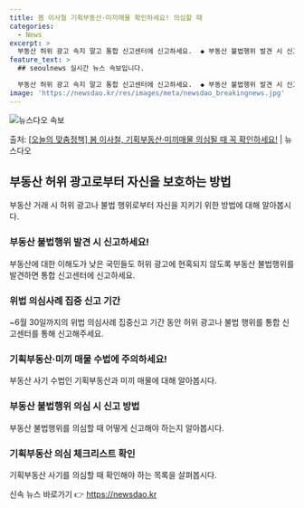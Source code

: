 ```yaml
---
title: 봄 이사철 기획부동산·미끼매물 확인하세요! 의심할 때
categories:
  - News
excerpt: >
  부동산 허위 광고 속지 말고 통합 신고센터에 신고하세요.  ◆ 부동산 불법행위 발견 시 신고하세요!  기획부…
feature_text: >
  ## seoulnews 실시간 뉴스 속보입니다.

  부동산 허위 광고 속지 말고 통합 신고센터에 신고하세요.  ◆ 부동산 불법행위 발견 시 신고하세요!  기획부…
image: 'https://newsdao.kr/res/images/meta/newsdao_breakingnews.jpg'
---
```


![뉴스다오 속보](https://newsdao.kr/res/images/meta/newsdao_breakingnews.jpg)

<p>출처: <a href="https://newsdao.kr/3579" rel="dofollow">[오늘의 맞춤정책] 봄 이사철, 기획부동산·미끼매물 의심될 때 꼭 확인하세요!</a> | 뉴스다오</p>

<h2 data-ke-size="size26">부동산 허위 광고로부터 자신을 보호하는 방법</h2>
<p data-ke-size="size16">부동산 거래 시 허위 광고나 불법 행위로부터 자신을 지키기 위한 방법에 대해 알아봅시다.</p>

<h3>부동산 불법행위 발견 시 신고하세요!</h3>
<p data-ke-size="size16">부동산에 대한 이해도가 낮은 국민들도 허위 광고에 현혹되지 않도록 부동산 불법행위를 발견하면 통합 신고센터에 신고하세요.</p>

<h3>위법 의심사례 집중 신고 기간</h3>
<p data-ke-size="size16">~6월 30일까지의 위법 의심사례 집중신고 기간 동안 허위 광고나 불법 행위를 통합 신고센터를 통해 신고해주세요.</p>

<h3>기획부동산·미끼 매물 수법에 주의하세요!</h3>
<p data-ke-size="size16">부동산 사기 수법인 기획부동산과 미끼 매물에 대해 알아봅시다.</p>

<h3>부동산 불법행위 의심 시 신고 방법</h3>
<p data-ke-size="size16">부동산 불법행위를 의심할 때 어떻게 신고해야 하는지 알아봅시다.</p>

<h3>기획부동산 의심 체크리스트 확인</h3>
<p data-ke-size="size16">기획부동산 사기를 의심할 때 확인해야 하는 목록을 살펴봅시다.</p> 

신속 뉴스 바로가기 👉 <a href="https://newsdao.kr" rel="dofollow">https://newsdao.kr</a>


